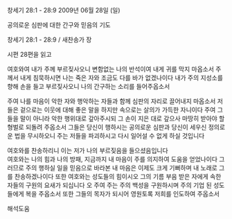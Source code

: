창세기 28:1 - 28:9 
2009년 06월 28일 (일)

공의로운 심판에 대한 간구와 믿음의 기도



창세기 28:1 - 28:9 / 새찬송가  장


시편 28편을 읽고

여호와여 내가 주께 부르짖사오니 
변함없는 나의 반석이여 내게 귀를 막지 마옵소서
주께서 내게 침묵하시면 나는 죽은 자와 조금도 다를 바가 없겠나이다
내가 주의 지성소를 향해 손을 들고 부르짖사오니 나의 간구하는 소리를 들어주옵소서 

주여 나를 마음이 악한 자와 행악하는 자들과 함께 심판의 자리로 끌어내지 마옵소서
저들은 겉으로는 이웃에 대해 좋은 말을 하지만 속으로는 살의가 가득한 자니이다
주여 그들을 말이 아니라 악한 행위대로 갚아주시되 
그 손이 지은 대로 갚으사 마땅히 받아야 할 형벌로 되돌려 주옵소서
그들은 당신이 행하시는 공의로운 심판과 
당신이 세우신 정의로운 법을 무시하오니 
주는 저들을 파괴하시고 다시 일어설 수 없게 하실 것입니다  

여호와를 찬송하리니 이는 저가 나의 부르짖음을 들으셨음입니다  
여호와는 나의 힘과 나의 방패,
지금까지 내 마음이 주를 의지하여 도움을 얻었나이다 
그러므로 주의 행하실 일을 믿음으로 바라본 내 마음은 
이제도 크게 기뻐하며 내 노래로 그를 찬송하겠나이다
또한 여호와는 성도들의 힘이시오
그의 기름 부음 받은 자에게 속한 자들의 구원의 요새가 되십니다 
오 주여 주는 주의 백성을 구원하시며 
주의 기업 된 성도들에게 복을 주옵소서
또한 그들의 목자가 되시어 영원토록 저희를 인도하여 주옵소서

해석도움